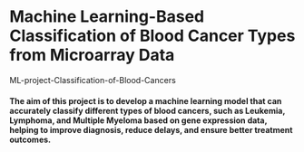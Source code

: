 # Machine Learning-Based Classification of Blood Cancer Types from Microarray Data
ML-project-Classification-of-Blood-Cancers

#### The aim of this project is to develop a machine learning model that can accurately classify different types of blood cancers, such as Leukemia, Lymphoma, and Multiple Myeloma based on gene expression data, helping to improve diagnosis, reduce delays, and ensure better treatment outcomes.


